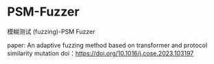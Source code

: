# PSM-Fuzzer
模糊测试 (fuzzing)-PSM Fuzzer

paper: An adaptive fuzzing method based on transformer and protocol similarity mutation
doi：https://doi.org/10.1016/j.cose.2023.103197
